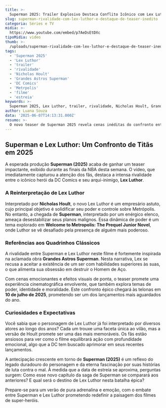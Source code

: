 ```yaml
---
title: >-
  Superman 2025: Trailer Explosivo Destaca Conflito Icônico com Lex Luthor
slug: superman-rivalidade-com-lex-luthor-e-destaque-de-teaser-inedito
categoria: Séries e TV
midia: >-
  https://www.youtube.com/embed/p7AeDsEtDXc
tipoMidia: video
thumb: >-
  /uploads/superman-rivalidade-com-lex-luthor-e-destaque-de-teaser-inedito-preview.jpg
tags:
  - 'Superman 2025'
  - 'Lex Luthor'
  - 'trailer'
  - 'rivalidade'
  - 'Nicholas Hoult'
  - 'Grandes Astros Superman'
  - 'DC Comics'
  - 'Metrpolis'
  - 'filme'
  - 'estreia'
keywords: >-
  Superman 2025, Lex Luthor, trailer, rivalidade, Nicholas Hoult, Grandes Astros Superman, DC Comics, Metrópolis, filme, estreia
author: Luana Souza
data: '2025-06-07T14:13:31.000Z'
resumo: >-
  O novo teaser de Superman 2025 revela cenas inéditas do confronto entre o Homem de Aço e Lex Luthor, reforçando a eterna rivalidade entre o herói e o vilão.
---
```


## Superman e Lex Luthor: Um Confronto de Titãs em 2025

A esperada produção **Superman (2025)** acaba de ganhar um teaser impactante, exibido durante as finais da NBA desta semana. O vídeo, que imediatamente capturou a atenção dos fãs, destaca a intensa rivalidade entre o icônico herói da DC Comics e seu arqui-inimigo, **Lex Luthor**.

### A Reinterpretação de Lex Luthor

Interpretado por **Nicholas Hoult**, o novo Lex Luthor é um empresário astuto, cujo principal objetivo é solidificar seu poder e controle sobre Metrópolis. No entanto, a chegada de **Superman**, interpretado por um enérgico elenco, ameaça desestabilizar seus planos malignos. Essa dinâmica de poder é um tema explorado em **Welcome to Metropolis: The Prequel Junior Novel**, onde Luthor se vê desafiado pela presença de alguém mais poderoso.

### Referências aos Quadrinhos Clássicos

A rivalidade entre Superman e Lex Luthor neste filme é fortemente inspirada na aclamada obra **Grandes Astros Superman**. Nesta narrativa, Lex se recusa a aceitar a existência de um ser com habilidades superiores às suas, o que alimenta sua obsessão em destruir o Homem de Aço.

Com cenas emocionantes e efeitos visuais de ponta, o teaser promete uma experiência cinematográfica envolvente, que também explora temas de poder, identidade e moralidade. Este confronto épico chegará às telonas em **10 de julho de 2025**, prometendo ser um dos lançamentos mais aguardados do ano.

### Curiosidades e Expectativas

Você sabia que o personagem de Lex Luthor já foi interpretado por diversos atores ao longo dos anos? Cada um trouxe uma faceta única ao vilão, mas a versão de Hoult promete ser uma das mais memoráveis. Os fãs estão ansiosos para ver como o filme equilibrará ação com profundidade emocional, algo que a DC tem buscado aprimorar em seus recentes lançamentos.

A antecipação crescente em torno de **Superman (2025)** é um reflexo do legado duradouro do personagem e da eterna fascinação por suas histórias de luta contra o mal. À medida que a data de estreia se aproxima, perguntas surgem: Como esse novo capítulo da saga de Superman se comparará aos anteriores? E qual será o destino de Lex Luthor nesta batalha épica?

Prepare-se para um verão de pura adrenalina e emoção, com o embate entre Superman e Lex Luthor prometendo redefinir a paisagem dos filmes de super-heróis.
